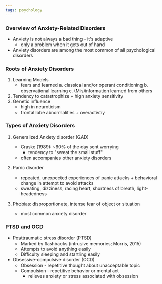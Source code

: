 ```yaml
---
tags: psychology
---
```


### Overview of Anxiety-Related Disorders
- Anxiety is not always a bad thing - it's adaptive
	- only a problem when it gets out of hand
- Anxiety disorders are among the most common of all psychological disorders


### Roots of Anxiety Disorders
1. Learning Models
	- fears and learned
		a. classical and/or operant conditioning
		b. observational learning
	    c. (Mis)information learned from others
2. Tendency to catastrophize + high anxiety sensitivity
3. Genetic influence
	- high in neuroticism
	- frontal lobe abnormalities + overactivtiy

### Types of Anxiety Disorders
1. Generalized Anxiety disorder (GAD)
	- Craske (1989): ~60% of the day sent worrying
		- tendency to "sweat the small stuff"
	- often accompanies other anxiety disorders

2. Panic disorder
	- repeated, unexpected experiences of panic attacks + behavioral change in attempt to avoid attacks
	- sweating, dizziness, racing heart, shortness of breath, light-headedness

3. Phobias: disproportionate, intense fear of object or situation
	- most common anxiety disorder

### PTSD and OCD
- Posttraumatic stress disorder (PTSD)
	- Marked by flashbacks (intrusive memories; Morris, 2015)
	- Attempts to avoid anything easily
	- Difficulty sleeping and startling easily 
- Obsessive-compulsive disorder (OCD)
	- Obsession - repetitive thought about unacceptable topic
	- Compulsion - repetitive behavior or mental act 
		- relieves anxiety or stress associated with obsession